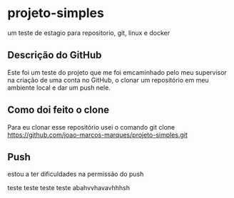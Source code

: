 # projeto-simples
um teste de estagio para repositorio, git, linux e docker

## Descrição do GitHub

Este foi um teste do projeto que me foi emcaminhado pelo meu supervisor na criação de uma conta no GitHub, o clonar um repositório em meu ambiente local e dar um push nele.

## Como doi feito o clone

Para eu clonar esse repositório usei  o comando git clone https://github.com/joao-marcos-marques/projeto-simples.git

## Push
estou a ter dificuldades na permissão do push

teste teste teste teste
 abahvvhavavhhhsh
